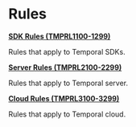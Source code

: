 # Rules

**[SDK Rules (TMPRL1100-1299)](README.TMPRL1100.md)**

Rules that apply to Temporal SDKs.

**[Server Rules (TMPRL2100-2299)](README.TMPRL2100.md)**

Rules that apply to Temporal server.

**[Cloud Rules (TMPRL3100-3299)](README.TMPRL3100.md)**

Rules that apply to Temporal cloud.
